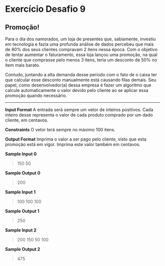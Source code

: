 # Exercício Desafio 9

## Promoção!

Para o dia dos namorados, um loja de presentes que, sabiamente, investiu em tecnologia e fazia uma profunda análise de dados percebeu que mais de 80% dos seus clientes compravam 2 itens nessa época. Com o objetivo de tentar aumentar o faturamento, essa loja lançou uma promoção, na qual o cliente que comprasse pelo menos 3 itens, teria um desconto de 50% no item mais barato.

Contudo, juntando a alta demanda desse período com o fato de o caixa ter que calcular esse desconto manualmente está causando filas demais. Seu papel, como desenvolvedor(a) dessa empresa é fazer um algoritmo que calcule automaticamente o valor devido pelo cliente ao se aplicar essa promoção quando necessário.

---

**Input Format**
A entrada será sempre um vetor de inteiros positivos. Cada inteiro desse representa o valor de cada produto comprado por um dado cliente, em centavos.

**Constraints**
O vetor terá sempre no máximo 100 itens.

**Output Format**
Imprima o valor a ser pago pelo cliente, visto que esta promoção está em vigor. Imprima este valor também em centavos.

**Sample Input 0**

> 150 50

**Sample Output 0**

> 200

**Sample Input 1**

> 100 100 100

**Sample Output 1**

> 250

**Sample Input 2**

> 200 150 50 100

**Sample Output 2**

> 475
